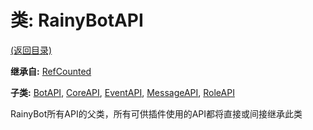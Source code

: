 # 类: RainyBotAPI

[(返回目录)](./)

**继承自:** [RefCounted](https://docs.godotengine.org/en/latest/classes/class\_refcounted.html)

**子类:** [BotAPI](botapi.md), [CoreAPI](coreapi.md), [EventAPI](eventapi.md), [MessageAPI](messageapi.md), [RoleAPI](roleapi.md)

RainyBot所有API的父类，所有可供插件使用的API都将直接或间接继承此类
